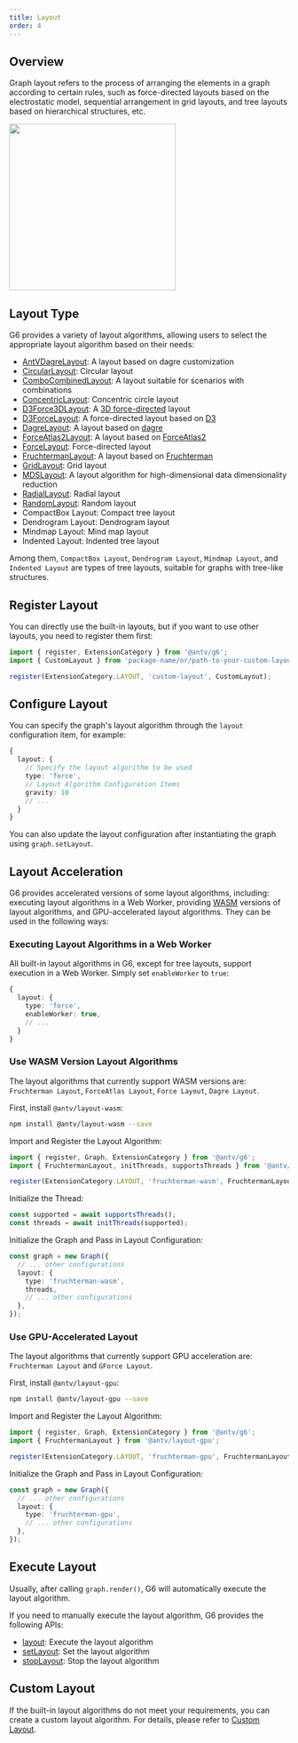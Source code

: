 ```yaml
---
title: Layout
order: 4
---
```


## Overview

Graph layout refers to the process of arranging the elements in a graph according to certain rules, such as force-directed layouts based on the electrostatic model, sequential arrangement in grid layouts, and tree layouts based on hierarchical structures, etc.

<image width="300" src="https://mdn.alipayobjects.com/huamei_qa8qxu/afts/img/A*WIhlToluHaEAAAAAAAAAAAAADmJ7AQ/original" />

## Layout Type

G6 provides a variety of layout algorithms, allowing users to select the appropriate layout algorithm based on their needs:

<!-- TODO to be verified if the links are correct -->

- [AntVDagreLayout](/api/layouts/antv-dagre-layout): A layout based on dagre customization
- [CircularLayout](/api/layouts/circular-layout): Circular layout
- [ComboCombinedLayout](/api/layouts/combo-combined-layout): A layout suitable for scenarios with combinations
- [ConcentricLayout](/api/layouts/concentric-layout): Concentric circle layout
- [D3Force3DLayout](/api/layouts/d3-force-3-d-layout): A [3D force-directed](https://github.com/vasturiano/d3-force-3d) layout
- [D3ForceLayout](/api/layouts/d3-force-layout): A force-directed layout based on [D3](https://d3js.org/d3-force)
- [DagreLayout](/api/layouts/dagre-layout): A layout based on [dagre](https://github.com/dagrejs/dagre)
- [ForceAtlas2Layout](/api/layouts/force-atlas2-layout): A layout based on [ForceAtlas2](https://journals.plos.org/plosone/article?id=10.1371/journal.pone.0098679)
- [ForceLayout](/api/layouts/force-layout): Force-directed layout
- [FruchtermanLayout](/api/layouts/fruchterman-layout): A layout based on [Fruchterman](https://www.sciencedirect.com/topics/computer-science/reingold-layout)
- [GridLayout](/api/layouts/grid-layout): Grid layout
- [MDSLayout](/api/layouts/mds-layout): A layout algorithm for high-dimensional data dimensionality reduction
- [RadialLayout](/api/layouts/radial-layout): Radial layout
- [RandomLayout](/api/layouts/random-layout): Random layout
- CompactBox Layout: Compact tree layout
- Dendrogram Layout: Dendrogram layout
- Mindmap Layout: Mind map layout
- Indented Layout: Indented tree layout

Among them, `CompactBox Layout`, `Dendrogram Layout`, `Mindmap Layout`, and `Indented Layout` are types of tree layouts, suitable for graphs with tree-like structures.

## Register Layout

You can directly use the built-in layouts, but if you want to use other layouts, you need to register them first:

```typescript
import { register, ExtensionCategory } from '@antv/g6';
import { CustomLayout } from 'package-name/or/path-to-your-custom-layout';

register(ExtensionCategory.LAYOUT, 'custom-layout', CustomLayout);
```

## Configure Layout

You can specify the graph's layout algorithm through the `layout` configuration item, for example:

```typescript
{
  layout: {
    // Specify the layout algorithm to be used
    type: 'force',
    // Layout Algorithm Configuration Items
    gravity: 10
    // ...
  }
}
```

You can also update the layout configuration after instantiating the graph using `graph.setLayout`.

## Layout Acceleration

G6 provides accelerated versions of some layout algorithms, including: executing layout algorithms in a Web Worker, providing [WASM](https://webassembly.org/) versions of layout algorithms, and GPU-accelerated layout algorithms. They can be used in the following ways:

### Executing Layout Algorithms in a Web Worker

All built-in layout algorithms in G6, except for tree layouts, support execution in a Web Worker. Simply set `enableWorker` to `true`:

```typescript
{
  layout: {
    type: 'force',
    enableWorker: true,
    // ...
  }
}
```

### Use WASM Version Layout Algorithms

The layout algorithms that currently support WASM versions are: `Fruchterman Layout`, `ForceAtlas Layout`, `Force Layout`, `Dagre Layout`.

First, install `@antv/layout-wasm`:

```bash
npm install @antv/layout-wasm --save
```

Import and Register the Layout Algorithm:

```typescript
import { register, Graph, ExtensionCategory } from '@antv/g6';
import { FruchtermanLayout, initThreads, supportsThreads } from '@antv/layout-wasm';

register(ExtensionCategory.LAYOUT, 'fruchterman-wasm', FruchtermanLayout);
```

Initialize the Thread:

```typescript
const supported = await supportsThreads();
const threads = await initThreads(supported);
```

Initialize the Graph and Pass in Layout Configuration:

```typescript
const graph = new Graph({
  // ... other configurations
  layout: {
    type: 'fruchterman-wasm',
    threads,
    // ... other configurations
  },
});
```

### Use GPU-Accelerated Layout

The layout algorithms that currently support GPU acceleration are: `Fruchterman Layout` and `GForce Layout`.

First, install `@antv/layout-gpu`:

```bash
npm install @antv/layout-gpu --save
```

Import and Register the Layout Algorithm:

```typescript
import { register, Graph, ExtensionCategory } from '@antv/g6';
import { FruchtermanLayout } from '@antv/layout-gpu';

register(ExtensionCategory.LAYOUT, 'fruchterman-gpu', FruchtermanLayout);
```

Initialize the Graph and Pass in Layout Configuration:

```typescript
const graph = new Graph({
  // ... other configurations
  layout: {
    type: 'fruchterman-gpu',
    // ... other configurations
  },
});
```

## Execute Layout

Usually, after calling `graph.render()`, G6 will automatically execute the layout algorithm.

If you need to manually execute the layout algorithm, G6 provides the following APIs:

- [layout](/en/api/graph/method#graphlayout): Execute the layout algorithm
- [setLayout](/en/api/graph/method#graphsetlayoutlayout): Set the layout algorithm
- [stopLayout](/en/api/graph/method#graphstoplayout): Stop the layout algorithm

## Custom Layout

If the built-in layout algorithms do not meet your requirements, you can create a custom layout algorithm. For details, please refer to [Custom Layout](/en/manual/custom-extension/layout).
